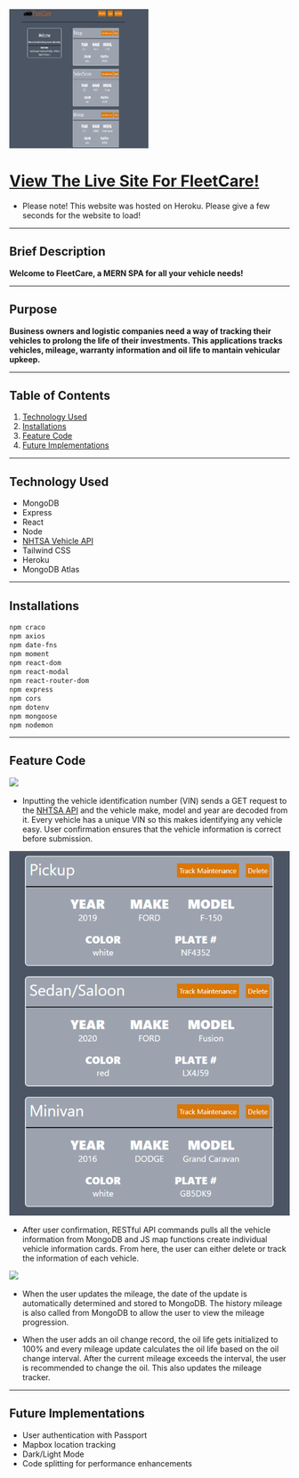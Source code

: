 <img src="./images/Capture.PNG" height="250" width="250">

# [View The Live Site For FleetCare!](https://aqueous-stream-64202.herokuapp.com/)  

* Please note! This website was hosted on Heroku. Please give a few seconds for the website to load!<br>
***

## Brief Description
**Welcome to FleetCare, a MERN SPA for all your vehicle needs!**
***
## Purpose
**Business owners and logistic companies need a way of tracking their vehicles to prolong the life of their investments. This applications tracks vehicles, mileage, warranty information and oil life to mantain vehicular upkeep.**
***

## Table of Contents
1. [Technology Used](#technology-used)
2. [Installations](#installations)
3. [Feature Code](#feature-code)
4. [Future Implementations](#future-implementations)
***

## Technology Used
* MongoDB
* Express
* React
* Node
* [NHTSA Vehicle API](https://vpic.nhtsa.dot.gov/api/)
* Tailwind CSS
* Heroku
* MongoDB Atlas
***

## Installations
```
npm craco
npm axios
npm date-fns
npm moment
npm react-dom
npm react-modal 
npm react-router-dom
npm express
npm cors
npm dotenv
npm mongoose
npm nodemon
```
***
## Feature Code
![](./images/Animation.gif)
* Inputting the vehicle identification number (VIN) sends a GET request to the [NHTSA API](https://vpic.nhtsa.dot.gov/api/)  and the vehicle make, model and year are decoded from it. Every vehicle has a unique VIN so this makes identifying any vehicle easy. User confirmation ensures that the vehicle information is correct before submission.

<img src="./images/vehicle list.PNG">

* After user confirmation, RESTful API commands pulls all the vehicle information from MongoDB and JS map functions create individual vehicle information cards. From here, the user can either delete or track the information of each vehicle.

![](./images/vehicle-detail.gif)
* When the user updates the mileage, the date of the update is automatically determined and stored to MongoDB. The history mileage is also called from MongoDB to allow the user to view the mileage progression.

* When the user adds an oil change record, the oil life gets initialized to 100% and every mileage update calculates the oil life based on the oil change interval. After the current mileage exceeds the interval, the user is recommended to change the oil. This also updates the mileage tracker.

***

## Future Implementations

* User authentication with Passport
* Mapbox location tracking
* Dark/Light Mode
* Code splitting for performance enhancements


